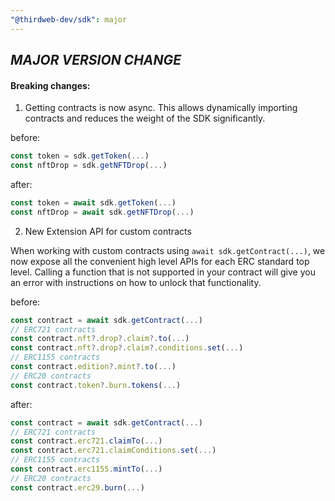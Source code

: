 ```yaml
---
"@thirdweb-dev/sdk": major
---
```


## _MAJOR VERSION CHANGE_

#### Breaking changes:

1. Getting contracts is now async. This allows dynamically importing contracts and reduces the weight of the SDK significantly.

before:

```javascript
const token = sdk.getToken(...)
const nftDrop = sdk.getNFTDrop(...)
```

after:

```javascript
const token = await sdk.getToken(...)
const nftDrop = await sdk.getNFTDrop(...)
```

2. New Extension API for custom contracts

When working with custom contracts using `await sdk.getContract(...)`, we now expose all the convenient high level APIs for each ERC standard top level. Calling a function that is not supported in your contract will give you an error with instructions on how to unlock that functionality.

before:

```javascript
const contract = await sdk.getContract(...)
// ERC721 contracts
const contract.nft?.drop?.claim?.to(...)
const contract.nft?.drop?.claim?.conditions.set(...)
// ERC1155 contracts
const contract.edition?.mint?.to(...)
// ERC20 contracts
const contract.token?.burn.tokens(...)
```

after:

```javascript
const contract = await sdk.getContract(...)
// ERC721 contracts
const contract.erc721.claimTo(...)
const contract.erc721.claimConditions.set(...)
// ERC1155 contracts
const contract.erc1155.mintTo(...)
// ERC20 contracts
const contract.erc29.burn(...)
```
